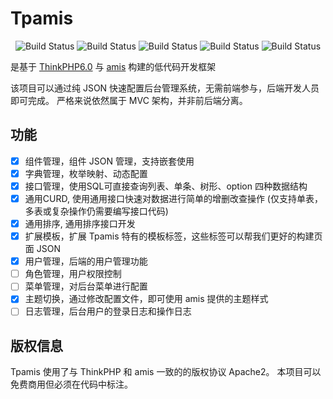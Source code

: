 Tpamis
===============
<p align="center">
 <img src="https://img.shields.io/badge/PHP-7.2%2B-blue" alt="Build Status">
 <img src="https://img.shields.io/badge/MySQL-5.7%2B-orange" alt="Build Status">
 <img src="https://img.shields.io/badge/ThinkPHP-6.0.9-green.svg" alt="Build Status">
 <img src="https://img.shields.io/badge/AMIS-1.5.3-blue.svg" alt="Build Status">
 <img src="https://img.shields.io/badge/license-Apache--2.0-red" alt="Build Status">
</p>

是基于 [ThinkPHP6.0](https://gitee.com/liu21st/thinkphp) 与 [amis](https://gitee.com/baidu/amis) 构建的低代码开发框架

该项目可以通过纯 JSON 快速配置后台管理系统，无需前端参与，后端开发人员即可完成。
严格来说依然属于 MVC 架构，并非前后端分离。

## 功能
- [x] 组件管理，组件 JSON 管理，支持嵌套使用
- [x] 字典管理，枚举映射、动态配置
- [x] 接口管理，使用SQL可直接查询列表、单条、树形、option 四种数据结构
- [x] 通用CURD, 使用通用接口快速对数据进行简单的增删改查操作 (仅支持单表，多表或复杂操作仍需要编写接口代码)
- [x] 通用排序, 通用排序接口开发
- [x] 扩展模板，扩展 Tpamis 特有的模板标签，这些标签可以帮我们更好的构建页面 JSON
- [x] 用户管理，后端的用户管理功能
- [ ] 角色管理，用户权限控制
- [ ] 菜单管理，对后台菜单进行配置
- [x] 主题切换，通过修改配置文件，即可使用 amis 提供的主题样式
- [ ] 日志管理，后台用户的登录日志和操作日志

## 版权信息
Tpamis 使用了与 ThinkPHP 和 amis 一致的的版权协议 Apache2。
本项目可以免费商用但必须在代码中标注。